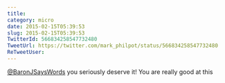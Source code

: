 ```yaml
---
title: 
category: micro
date: 2015-02-15T05:39:53
slug: 2015-02-15T05:39:53
TwitterId: 566834258547732480
TweetUrl: https://twitter.com/mark_philpot/status/566834258547732480
ReTweetUser: 
---
```


[@BaronJSaysWords](https://twitter.com/BaronJSaysWords) you seriously deserve it! You are really good at this